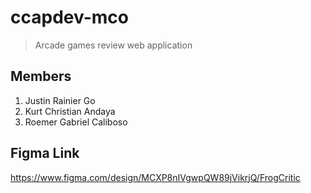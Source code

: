 # ccapdev-mco

> Arcade games review web application

## Members

1. Justin Rainier Go
2. Kurt Christian Andaya
3. Roemer Gabriel Caliboso

## Figma Link

<https://www.figma.com/design/MCXP8nIVgwpQW89jVikrjQ/FrogCritic>
